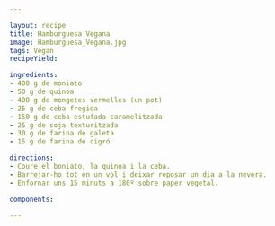 ```yaml
---

layout: recipe
title: Hamburguesa Vegana
image: Hamburguesa_Vegana.jpg
tags: Vegan
recipeYield: 

ingredients:
- 400 g de moniato
- 50 g de quinoa
- 400 g de mongetes vermelles (un pot)
- 25 g de ceba fregida
- 150 g de ceba estufada-caramelitzada
- 25 g de soja texturitzada
- 30 g de farina de galeta
- 15 g de farina de cigró

directions:
- Coure el boniato, la quinoa i la ceba.
- Barrejar-ho tot en un vol i deixar reposar un dia a la nevera.
- Enfornar uns 15 minuts a 180º sobre paper vegetal.

components:

---
```

